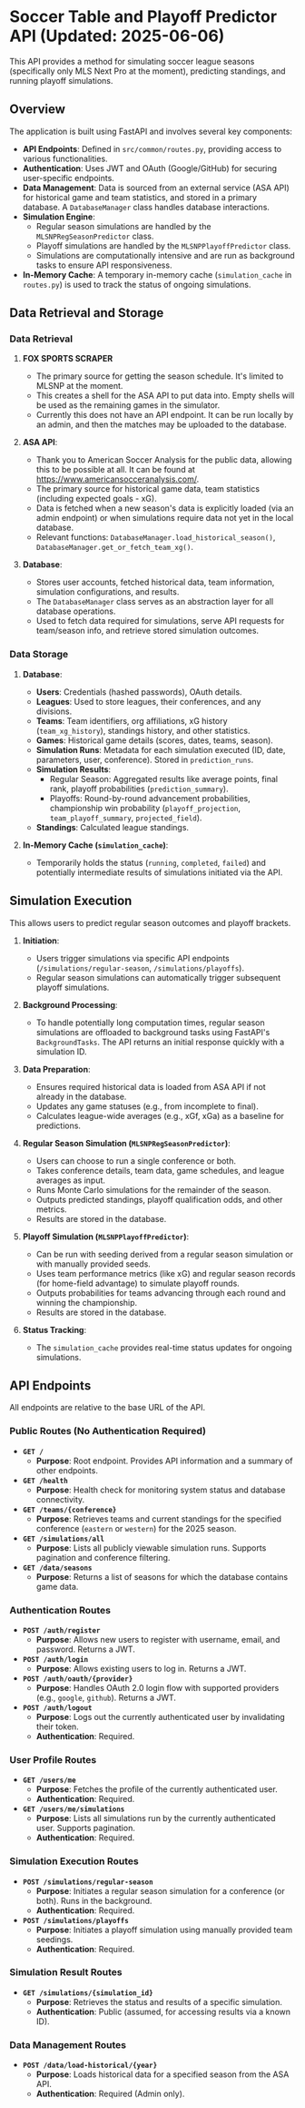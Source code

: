 # Soccer Table and Playoff Predictor API (Updated: 2025-06-06)

This API provides a method for simulating soccer league seasons (specifically only MLS Next Pro at the moment), predicting standings, and running playoff simulations.

## Overview

The application is built using FastAPI and involves several key components:

*   **API Endpoints**: Defined in `src/common/routes.py`, providing access to various functionalities.
*   **Authentication**: Uses JWT and OAuth (Google/GitHub) for securing user-specific endpoints.
*   **Data Management**: Data is sourced from an external service (ASA API) for historical game and team statistics, and stored in a primary database. A `DatabaseManager` class handles database interactions.
*   **Simulation Engine**:
    *   Regular season simulations are handled by the `MLSNPRegSeasonPredictor` class.
    *   Playoff simulations are handled by the `MLSNPPlayoffPredictor` class.
    *   Simulations are computationally intensive and are run as background tasks to ensure API responsiveness.
*   **In-Memory Cache**: A temporary in-memory cache (`simulation_cache` in `routes.py`) is used to track the status of ongoing simulations.

## Data Retrieval and Storage

### Data Retrieval

1. **FOX SPORTS SCRAPER**
    *   The primary source for getting the season schedule. It's limited to MLSNP at the moment.
    *   This creates a shell for the ASA API to put data into. Empty shells will be used as the remaining games in the simulator.
    *   Currently this does not have an API endpoint. It can be run locally by an admin, and then the matches may be uploaded to the database.

2.  **ASA API**:
    *   Thank you to American Soccer Analysis for the public data, allowing this to be possible at all. It can be found at https://www.americansocceranalysis.com/.
    *   The primary source for historical game data, team statistics (including expected goals - xG).
    *   Data is fetched when a new season's data is explicitly loaded (via an admin endpoint) or when simulations require data not yet in the local database.
    *   Relevant functions: `DatabaseManager.load_historical_season()`, `DatabaseManager.get_or_fetch_team_xg()`.

3.  **Database**:
    *   Stores user accounts, fetched historical data, team information, simulation configurations, and results.
    *   The `DatabaseManager` class serves as an abstraction layer for all database operations.
    *   Used to fetch data required for simulations, serve API requests for team/season info, and retrieve stored simulation outcomes.

### Data Storage

1.  **Database**:
    *   **Users**: Credentials (hashed passwords), OAuth details.
    *   **Leagues**: Used to store leagues, their conferences, and any divisions.
    *   **Teams**: Team identifiers, org affiliations, xG history (`team_xg_history`), standings history, and other statistics.
    *   **Games**: Historical game details (scores, dates, teams, season).
    *   **Simulation Runs**: Metadata for each simulation executed (ID, date, parameters, user, conference). Stored in `prediction_runs`.
    *   **Simulation Results**:
        *   Regular Season: Aggregated results like average points, final rank, playoff probabilities (`prediction_summary`).
        *   Playoffs: Round-by-round advancement probabilities, championship win probability (`playoff_projection`, `team_playoff_summary`, `projected_field`).
    *   **Standings**: Calculated league standings.

2.  **In-Memory Cache (`simulation_cache`)**:
    *   Temporarily holds the status (`running`, `completed`, `failed`) and potentially intermediate results of simulations initiated via the API.

## Simulation Execution

This allows users to predict regular season outcomes and playoff brackets.

1.  **Initiation**:
    *   Users trigger simulations via specific API endpoints (`/simulations/regular-season`, `/simulations/playoffs`).
    *   Regular season simulations can automatically trigger subsequent playoff simulations.

2.  **Background Processing**:
    *   To handle potentially long computation times, regular season simulations are offloaded to background tasks using FastAPI's `BackgroundTasks`. The API returns an initial response quickly with a simulation ID.

3.  **Data Preparation**:
    *   Ensures required historical data is loaded from ASA API if not already in the database.
    *   Updates any game statuses (e.g., from incomplete to final).
    *   Calculates league-wide averages (e.g., xGf, xGa) as a baseline for predictions.

4.  **Regular Season Simulation (`MLSNPRegSeasonPredictor`)**:
    *   Users can choose to run a single conference or both.
    *   Takes conference details, team data, game schedules, and league averages as input.
    *   Runs Monte Carlo simulations for the remainder of the season.
    *   Outputs predicted standings, playoff qualification odds, and other metrics.
    *   Results are stored in the database.

5.  **Playoff Simulation (`MLSNPPlayoffPredictor`)**:
    *   Can be run with seeding derived from a regular season simulation or with manually provided seeds.
    *   Uses team performance metrics (like xG) and regular season records (for home-field advantage) to simulate playoff rounds.
    *   Outputs probabilities for teams advancing through each round and winning the championship.
    *   Results are stored in the database.

6.  **Status Tracking**:
    *   The `simulation_cache` provides real-time status updates for ongoing simulations.

## API Endpoints

All endpoints are relative to the base URL of the API.

### Public Routes (No Authentication Required)

*   **`GET /`**
    *   **Purpose**: Root endpoint. Provides API information and a summary of other endpoints.
*   **`GET /health`**
    *   **Purpose**: Health check for monitoring system status and database connectivity.
*   **`GET /teams/{conference}`**
    *   **Purpose**: Retrieves teams and current standings for the specified conference (`eastern` or `western`) for the 2025 season.
*   **`GET /simulations/all`**
    *   **Purpose**: Lists all publicly viewable simulation runs. Supports pagination and conference filtering.
*   **`GET /data/seasons`**
    *   **Purpose**: Returns a list of seasons for which the database contains game data.

### Authentication Routes

*   **`POST /auth/register`**
    *   **Purpose**: Allows new users to register with username, email, and password. Returns a JWT.
*   **`POST /auth/login`**
    *   **Purpose**: Allows existing users to log in. Returns a JWT.
*   **`POST /auth/oauth/{provider}`**
    *   **Purpose**: Handles OAuth 2.0 login flow with supported providers (e.g., `google`, `github`). Returns a JWT.
*   **`POST /auth/logout`**
    *   **Purpose**: Logs out the currently authenticated user by invalidating their token.
    *   **Authentication**: Required.

### User Profile Routes

*   **`GET /users/me`**
    *   **Purpose**: Fetches the profile of the currently authenticated user.
    *   **Authentication**: Required.
*   **`GET /users/me/simulations`**
    *   **Purpose**: Lists all simulations run by the currently authenticated user. Supports pagination.
    *   **Authentication**: Required.

### Simulation Execution Routes

*   **`POST /simulations/regular-season`**
    *   **Purpose**: Initiates a regular season simulation for a conference (or both). Runs in the background.
    *   **Authentication**: Required.
*   **`POST /simulations/playoffs`**
    *   **Purpose**: Initiates a playoff simulation using manually provided team seedings.
    *   **Authentication**: Required.

### Simulation Result Routes

*   **`GET /simulations/{simulation_id}`**
    *   **Purpose**: Retrieves the status and results of a specific simulation.
    *   **Authentication**: Public (assumed, for accessing results via a known ID).

### Data Management Routes

*   **`POST /data/load-historical/{year}`**
    *   **Purpose**: Loads historical data for a specified season from the ASA API.
    *   **Authentication**: Required (Admin only).